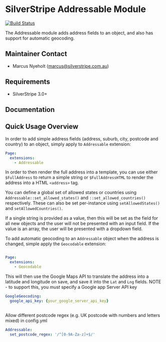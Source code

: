 SilverStripe Addressable Module
===============================
[![Build Status](https://travis-ci.org/silverstripe-australia/silverstripe-addressable.svg)](https://travis-ci.org/silverstripe-australia/silverstripe-addressable)

The Addressable module adds address fields to an object, and also has support
for automatic geocoding.

Maintainer Contact
------------------
*  Marcus Nyeholt (<marcus@silverstripe.com.au>)

Requirements
------------
*  SilverStripe 3.0+

Documentation
-------------

Quick Usage Overview
--------------------

In order to add simple address fields (address, suburb, city, postcode and
country) to an object, simply apply to `Addressable` extension:

```yml
Page:
  extensions:
    - Addressable
```


In order to then render the full address into a template, you can use either
`$FullAddress` to return a simple string or `$FullAddressHTML` to render
the address into a HTML `<address>` tag.

You can define a global set of allowed states or countries using
`Addressable::set_allowed_states()` and `::set_allowed_countries()`
respectively. These can also be set per-instance using `setAllowedStates()` and
`setAllowedCountries()`.

If a single string is provided as a value, then this will be set as the field
for all new objects and the user will not be presented with an input field. If
the value is an array, the user will be presented with a dropdown field.

To add automatic geocoding to an `Addressable` object when the address is
changed, simple apply the `Geocodable` extension:

```yml

Page: 
  extensions: 
    - Geocodable

```

This will then use the Google Maps API to translate the address into a latitude
and longitude on save, and save it into the `Lat` and `Lng` fields. NOTE - to support
this, you _must_ specify a Google app Server API key

```yml
GoogleGeocoding:
  google_api_key: {your_google_server_api_key}
  
```

Allow different postcode regex (e.g. UK postcode with numbers and letters mixed) in config.yml
```yml
Addressable:
  set_postcode_regex: '/^[0-9A-Za-z]+$/'